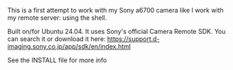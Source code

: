 This is a first attempt to work with my Sony a6700 camera like I work with my remote server: using the shell.

Built on/for Ubuntu 24.04. It uses Sony's official Camera Remote SDK. You can search it or download it here: https://support.d-imaging.sony.co.jp/app/sdk/en/index.html

See the INSTALL file for more info